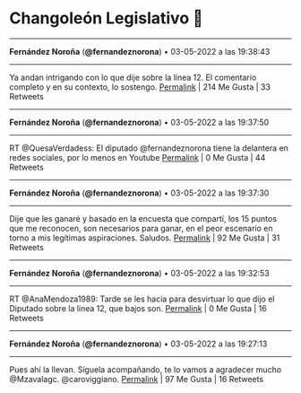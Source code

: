 # Changoleón Legislativo 🙈
*****
**Fernández Noroña** (**@fernandeznorona**) • 03-05-2022 a las 19:38:43
*****
Ya andan intrigando con lo que dije sobre la línea 12. El comentario completo y en su contexto, lo sostengo.
[Permalink](https://twitter.com/fernandeznorona/status/1521695794331590656) | 214 Me Gusta | 33 Retweets
*****
**Fernández Noroña** (**@fernandeznorona**) • 03-05-2022 a las 19:37:50
*****
RT @QuesaVerdadess: El diputado @fernandeznorona tiene la delantera en redes sociales, por lo menos en Youtube
[Permalink](https://twitter.com/fernandeznorona/status/1521695573002403840) | 0 Me Gusta | 44 Retweets
*****
**Fernández Noroña** (**@fernandeznorona**) • 03-05-2022 a las 19:37:30
*****
Dije que les ganaré y basado en la encuesta que compartí, los 15 puntos que me reconocen, son necesarios para ganar, en el peor escenario en torno a mis legítimas aspiraciones. Saludos.
[Permalink](https://twitter.com/fernandeznorona/status/1521695485567938561) | 92 Me Gusta | 31 Retweets
*****
**Fernández Noroña** (**@fernandeznorona**) • 03-05-2022 a las 19:32:53
*****
RT @AnaMendoza1989: Tarde se les hacía para desvirtuar lo que dijo el Diputado sobre la línea 12, que bajos son.
[Permalink](https://twitter.com/fernandeznorona/status/1521694326354591744) | 0 Me Gusta | 16 Retweets
*****
**Fernández Noroña** (**@fernandeznorona**) • 03-05-2022 a las 19:27:13
*****
Pues ahí la llevan. Síguela acompañando, te lo vamos a agradecer mucho @Mzavalagc. @caroviggiano.
[Permalink](https://twitter.com/fernandeznorona/status/1521692900161114112) | 97 Me Gusta | 16 Retweets